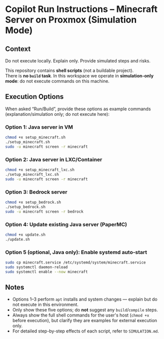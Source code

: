 # Copilot Run Instructions – Minecraft Server on Proxmox (Simulation Mode)

## Context
Do not execute locally. Explain only. Provide simulated steps and risks.

This repository contains **shell scripts** (not a buildable project).  
There is **no `build` task**. In this workspace we operate in **simulation-only mode**: do not execute commands on this machine.

## Execution Options

When asked “Run/Build”, provide these options as example commands (explanation/simulation only; do not execute here):

### Option 1: Java server in VM

```bash
chmod +x setup_minecraft.sh
./setup_minecraft.sh
sudo -u minecraft screen -r minecraft
```

### Option 2: Java server in LXC/Container

```bash
chmod +x setup_minecraft_lxc.sh
./setup_minecraft_lxc.sh
sudo -u minecraft screen -r minecraft
```

### Option 3: Bedrock server

```bash
chmod +x setup_bedrock.sh
./setup_bedrock.sh
sudo -u minecraft screen -r bedrock
```

### Option 4: Update existing Java server (PaperMC)

```bash
chmod +x update.sh
./update.sh
```

### Option 5 (optional, Java only): Enable systemd auto-start

```bash
sudo cp minecraft.service /etc/systemd/system/minecraft.service
sudo systemctl daemon-reload
sudo systemctl enable --now minecraft
```

## Notes

* Options 1–3 perform `apt` installs and system changes — explain but do not execute in this environment.
* Only show these five options; do **not** suggest any `build`/`compile` steps.
* Always show the full shell commands for the user's host (`chmod +x` before execution), but clarify they are examples for external execution only.
* For detailed step-by-step effects of each script, refer to `SIMULATION.md`.


